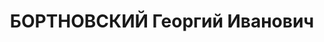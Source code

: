 ---
title: БОРТНОВСКИЙ Георгий Иванович
description: "Род. в 1901, Минская губ., Гомельский окр., дер. Старое Терешково, белорус,\
  \ обр.: высшее техническое, член ВКП(б) в 1925-1927. Осужден в 1935 ОСО НКВД СССР\
  \ на 4 года ссылки в г. Дудинку. Работал инженером-механиком в «Норильскстрое» \n\
  \  Арестован 02.08.1936. Обв. по ст.58-8, 58-11 УК РСФСР. Приговор: выездная сессия\
  \ ВК ВС СССР, 19.04.1937 – ВМН. Расстрелян 19.04.1937, в г. Красноярске. \n  Реабилитирован\
  \ ВК ВС СССР 06.04.1957"
---
